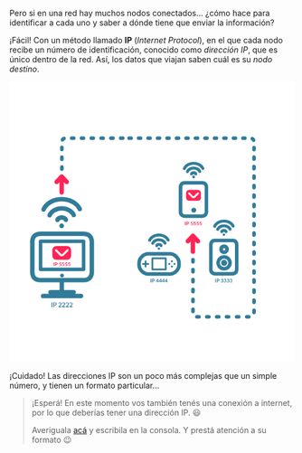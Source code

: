 Pero si en una red hay muchos nodos conectados... ¿cómo hace para identificar a cada uno y saber a dónde tiene que enviar la información?

¡Fácil! Con un método llamado **IP** (_Internet Protocol_), en el que cada nodo recibe un número de identificación, conocido como _dirección IP_, que es único dentro de la red. Así, los datos que viajan saben cuál es su _nodo destino_. 

<center>
<img src="https://raw.githubusercontent.com/MumukiProject/mumuki-guia-text-redes-e-internet/master/images/ej6-01_1524150945025.png" alt="ej6-01_1524150945025.png" width="600px" height="auto">
</center>

¡Cuidado! Las direcciones IP son un poco más complejas que un simple número, y tienen un formato particular...

> ¡Esperá! En este momento vos también tenés una conexión a internet, por lo que deberías tener una dirección IP. :smiley:
>
> Averiguala [acá](http://www.cualesmiip.com/) y escribila en la consola. Y prestá atención a su formato :wink:
